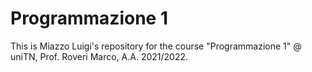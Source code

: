 # Programmazione 1

This is Miazzo Luigi's repository for the course "Programmazione 1" @ uniTN, Prof. Roveri Marco, A.A. 2021/2022.
